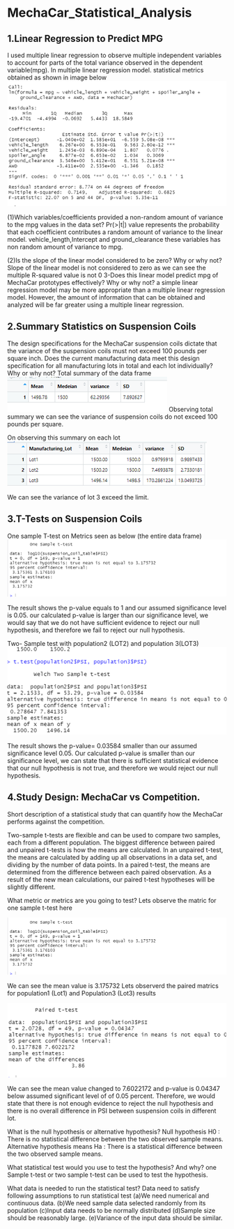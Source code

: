 # MechaCar_Statistical_Analysis

## 1.Linear Regression to Predict MPG
I used multiple linear regression to observe multiple independent variables to account for parts of the total variance observed in the dependent variable(mpg).
In multiple linear regression model.
statistical metrics obtained as shown in image below 
![LinearRegressionMatricsPredict MPG.png](https://github.com/deepayogesh/MechaCar_Statistical_Analysis/blob/1f2b858f9dda1593fee314434098d5ec0ccb8ef5/img/LinearRegressionMatricsPredict%20MPG.png)

(1)Which variables/coefficients provided a non-random amount of variance to the mpg values in the data set?
Pr(>|t|) value represents the probability that each coefficient contributes a random amount of variance to the linear model.
vehicle_length,Intercept and ground_clearance these variables has non random amount of variance to mpg.

(2)Is the slope of the linear model considered to be zero? Why or why not?
Slope of the linear model is not considered to zero as we can see the multiple R-squared value is not 0 
3-Does this linear model predict mpg of MechaCar prototypes effectively? Why or why not?
a simple linear regression model may be more appropriate than a multiple linear regression model. However, the amount of information that can be obtained and analyzed will be far greater using a multiple linear regression.

## 2.Summary Statistics on Suspension Coils

The design specifications for the MechaCar suspension coils dictate that the variance of the suspension coils must not exceed 100 pounds per square inch. Does the current manufacturing data meet this design specification for all manufacturing lots in total and each lot individually? Why or why not?
Total summary of the data frame
![total_sumary.png](https://github.com/deepayogesh/MechaCar_Statistical_Analysis/blob/1f2b858f9dda1593fee314434098d5ec0ccb8ef5/img/total_sumary.png)
Observing total summary we can see the variance of suspension coils do not exceed 100 pounds per square. 

On observing this summary on each lot
![lot_sumary.png](https://github.com/deepayogesh/MechaCar_Statistical_Analysis/blob/1f2b858f9dda1593fee314434098d5ec0ccb8ef5/img/lot_sumary.png)

We can see the variance of lot 3 exceed the limit. 

## 3.T-Tests on Suspension Coils
One sample T-test on Metrics seen as below (the entire data frame)
![One-sample T-test.png](https://github.com/deepayogesh/MechaCar_Statistical_Analysis/blob/1f2b858f9dda1593fee314434098d5ec0ccb8ef5/img/One-sample%20T-test.png)

The result shows the p-value equals to 1 and our assumed significance level is 0.05.
our calculated p-value is larger than our significance level, we would say that we do not have sufficient evidence to reject our null hypothesis, and therefore we fail to reject our null hypothesis.

Two- Sample test with population2 (LOT2) and population 3(LOT3) 
![2sampleTest-23.png](https://github.com/deepayogesh/MechaCar_Statistical_Analysis/blob/1f2b858f9dda1593fee314434098d5ec0ccb8ef5/img/2sampleTest-23.png)

The result shows the p-value= 0.03584 smaller than our assumed significance level 0.05. Our calculated p-value is smaller than our significance level, we can  state that there is sufficient statistical evidence that our null hypothesis is not true, and therefore we would reject our null hypothesis.

## 4.Study Design: MechaCar vs Competition.
Short description of a statistical study that can quantify how the MechaCar performs against the competition. 

Two-sample t-tests are flexible and can be used  to compare two samples, each from a different population.
The biggest difference between paired and unpaired t-tests is how the means are calculated.
In an unpaired t-test, the means are calculated by adding up all observations in a data set, and dividing by the number of data points. In a paired t-test, the means are determined from the difference between each paired observation. As a result of the new mean calculations, our paired t-test hypotheses will be slightly different.

What metric or metrics are you going to test?
Lets observe the matric for one sample t-test here

![One-sample T-test.png](https://github.com/deepayogesh/MechaCar_Statistical_Analysis/blob/1f2b858f9dda1593fee314434098d5ec0ccb8ef5/img/One-sample%20T-test.png) 

We can see the mean  value is 3.175732
Lets observerd the paired matrics for population1  (Lot1) and  Population3 (Lot3) results 

![pairedt-testin13](https://github.com/deepayogesh/MechaCar_Statistical_Analysis/blob/1f2b858f9dda1593fee314434098d5ec0ccb8ef5/img/pairedt-testin13.png)

We can see the mean value changed to 7.6022172 and p-value is 0.04347 below assumed significant level of of 0.05 percent.
Therefore, we would state that there is not enough evidence to reject the null hypothesis and there is no overall difference in PSI between suspension coils in different lot. 

What is the null hypothesis or alternative hypothesis?
Null hypothesis 
H0 : There is no statistical difference between the two observed sample means. 
Alternative hypothesis means 
Ha : There is a statistical difference between the two observed sample means.

What statistical test would you use to test the hypothesis? And why?
one Sample t-test or two sample t-test can be used to test the hypothesis. 

What data is needed to run the statistical test?
Data need to satisfy following assumptions to run statistical test
(a)We need numerical and continuous data.
(b)We need sample data selected randomly from its population 
(c)Input data needs to be normally distributed 
(d)Sample size should be reasonably large.
(e)Variance of the input data should be similar. 




